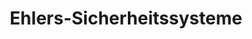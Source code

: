 ---
title: "Ehlers-Sicherheitssysteme"
url: /rostock/ehlers-sicherheitssysteme/
shop: Sicherheit
---